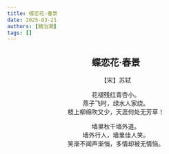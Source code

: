 ```yaml
---
title: 蝶恋花·春景
date: 2025-03-21
authors: [魏治潮]
tags: []
---
```


<div style="text-align: center">

## 蝶恋花·春景
【宋】苏轼
<!--more-->
花褪残红青杏小。  
燕子飞时，绿水人家绕。  
枝上柳绵吹又少，天涯何处无芳草！ 

墙里秋千墙外道。  
墙外行人，墙里佳人笑。  
笑渐不闻声渐悄，多情却被无情恼。 

</div>


